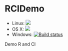 # RCIDemo

- Linux: ![](https://travis-ci.org/wush978/RCIDemo.svg?branch=master)
- OS X: ![](https://travis-ci.org/wush978/RCIDemo.svg?branch=osx)
- Windows: [![Build status](https://ci.appveyor.com/api/projects/status/qmdlp6ktwxtk537l/branch/master?svg=true)](https://ci.appveyor.com/project/wush978/rcidemo/branch/master)

Demo R and CI
